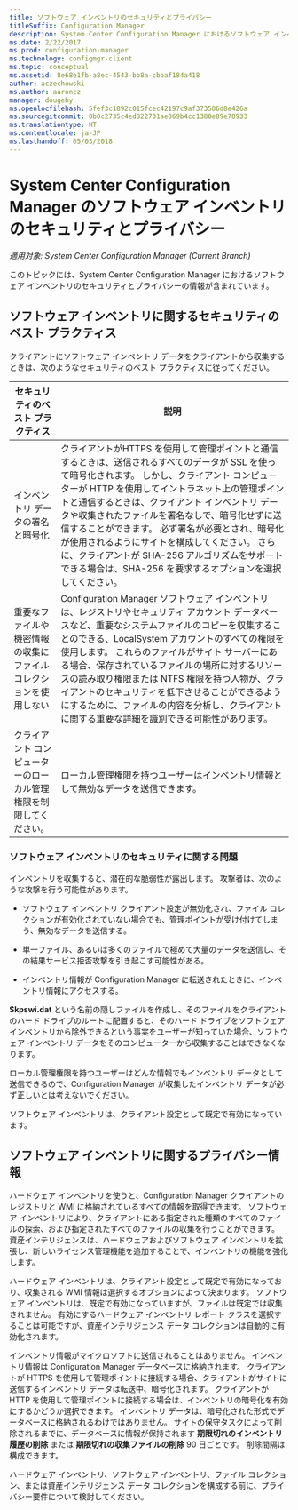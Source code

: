 ```yaml
---
title: ソフトウェア インベントリのセキュリティとプライバシー
titleSuffix: Configuration Manager
description: System Center Configuration Manager におけるソフトウェア インベントリのセキュリティとプライバシーの情報を確認します。
ms.date: 2/22/2017
ms.prod: configuration-manager
ms.technology: configmgr-client
ms.topic: conceptual
ms.assetid: 8e68e1fb-a8ec-4543-bb8a-cbbaf184a418
author: aczechowski
ms.author: aaroncz
manager: dougeby
ms.openlocfilehash: 5fef3c1892c015fcec42197c9af373506d8e426a
ms.sourcegitcommit: 0b0c2735c4ed822731ae069b4cc1380e89e78933
ms.translationtype: HT
ms.contentlocale: ja-JP
ms.lasthandoff: 05/03/2018
---
```

# <a name="security-and-privacy-for-software-inventory-in-system-center-configuration-manager"></a>System Center Configuration Manager のソフトウェア インベントリのセキュリティとプライバシー

*適用対象: System Center Configuration Manager (Current Branch)*

このトピックには、System Center Configuration Manager におけるソフトウェア インベントリのセキュリティとプライバシーの情報が含まれています。  

##  <a name="BKMK_Security_HardwareInventory"></a> ソフトウェア インベントリに関するセキュリティのベスト プラクティス  
 クライアントにソフトウェア インベントリ データをクライアントから収集するときは、次のようなセキュリティのベスト プラクティスに従ってください。  

|セキュリティのベスト プラクティス|説明|  
|----------------------------|----------------------|  
|インベントリ データの署名と暗号化|クライアントがHTTPS を使用して管理ポイントと通信するときは、送信されるすべてのデータが SSL を使って暗号化されます。 しかし、クライアント コンピューターが HTTP を使用してイントラネット上の管理ポイントと通信するときは、クライアント インベントリ データや収集されたファイルを署名なしで、暗号化せずに送信することができます。 必ず署名が必要とされ、暗号化が使用されるようにサイトを構成してください。 さらに、クライアントが SHA-256 アルゴリズムをサポートできる場合は、SHA-256 を要求するオプションを選択してください。|  
|重要なファイルや機密情報の収集にファイル コレクションを使用しない|Configuration Manager ソフトウェア インベントリは、レジストリやセキュリティ アカウント データベースなど、重要なシステムファイルのコピーを収集することのできる、LocalSystem アカウントのすべての権限を使用します。 これらのファイルがサイト サーバーにある場合、保存されているファイルの場所に対するリソースの読み取り権限または NTFS 権限を持つ人物が、クライアントのセキュリティを低下させることができるようにするために、ファイルの内容を分析し、クライアントに関する重要な詳細を識別できる可能性があります。|  
|クライアント コンピューターのローカル管理権限を制限してください。|ローカル管理権限を持つユーザーはインベントリ情報として無効なデータを送信できます。|  

### <a name="security-issues-for-software-inventory"></a>ソフトウェア インベントリのセキュリティに関する問題  
 インベントリを収集すると、潜在的な脆弱性が露出します。 攻撃者は、次のような攻撃を行う可能性があります。  

-   ソフトウェア インベントリ クライアント設定が無効化され、ファイル コレクションが有効化されていない場合でも、管理ポイントが受け付けてしまう、無効なデータを送信する。  

-   単一ファイル、あるいは多くのファイルで極めて大量のデータを送信し、その結果サービス拒否攻撃を引き起こす可能性がある。  

-   インベントリ情報が Configuration Manager に転送されたときに、インベントリ情報にアクセスする。  

 **Skpswi.dat** という名前の隠しファイルを作成し、そのファイルをクライアントのハード ドライブのルートに配置すると、そのハード ドライブをソフトウェア インベントリから除外できるという事実をユーザーが知っていた場合、ソフトウェア インベントリ データをそのコンピューターから収集することはできなくなります。  

 ローカル管理権限を持つユーザーはどんな情報でもインベントリ データとして送信できるので、Configuration Manager が収集したインベントリ データが必ず正しいとは考えないでください。  

 ソフトウェア インベントリは、クライアント設定として既定で有効になっています。  

##  <a name="BKMK_Privacy_HardwareInventory"></a> ソフトウェア インベントリに関するプライバシー情報  
 ハードウェア インベントリを使うと、Configuration Manager クライアントのレジストリと WMI に格納されているすべての情報を取得できます。 ソフトウェア インベントリにより、クライアントにある指定された種類のすべてのファイルの探索、および指定されたすべてのファイルの収集を行うことができます。 資産インテリジェンスは、ハードウェアおよびソフトウェア インベントリを拡張し、新しいライセンス管理機能を追加することで、インベントリの機能を強化します。  

 ハードウェア インベントリは、クライアント設定として既定で有効になっており、収集される WMI 情報は選択するオプションによって決まります。 ソフトウェア インベントリは、既定で有効になっていますが、ファイルは既定では収集されません。 有効にするハードウェア インベントリ レポート クラスを選択することは可能ですが、資産インテリジェンス データ コレクションは自動的に有効化されます。  

 インベントリ情報がマイクロソフトに送信されることはありません。 インベントリ情報は Configuration Manager データベースに格納されます。 クライアントが HTTPS を使用して管理ポイントに接続する場合、クライアントがサイトに送信するインベントリ データは転送中、暗号化されます。 クライアントが HTTP を使用して管理ポイントに接続する場合は、インベントリの暗号化を有効にするかどうか選択できます。 インベントリ データは、暗号化された形式でデータベースに格納されるわけではありません。 サイトの保守タスクによって削除されるまでに、データベースに情報が保持されます **期限切れのインベントリ履歴の削除** または **期限切れの収集ファイルの削除** 90 日ごとです。 削除間隔は構成できます。  

 ハードウェア インベントリ、ソフトウェア インベントリ、ファイル コレクション、または資産インテリジェンス データ コレクションを構成する前に、プライバシー要件について検討してください。  
